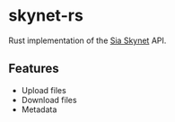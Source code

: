 # skynet-rs

Rust implementation of the [Sia Skynet](https://siasky.net) API.

## Features

- Upload files
- Download files
- Metadata
